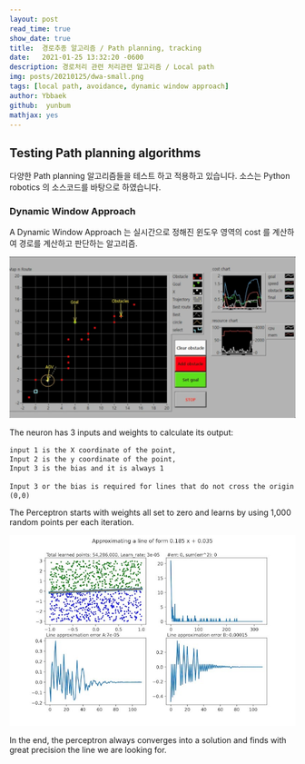 ```yaml
---
layout: post
read_time: true
show_date: true
title:  경로추종 알고리즘 / Path planning, tracking
date:   2021-01-25 13:32:20 -0600
description: 경로처리 관련 처리관련 알고리즘 / Local path
img: posts/20210125/dwa-small.png 
tags: [local path, avoidance, dynamic window approach]
author: Ybbaek
github:  yunbum
mathjax: yes
---
```

## Testing Path planning algorithms
다양한 Path planning 알고리즘들을 테스트 하고 적용하고 있습니다.
소스는 Python robotics 의 소스코드를 바탕으로 하였습니다.

### Dynamic Window Approach
A Dynamic Window Approach 는 실시간으로 정해진 윈도우 영역의 cost 를 계산하여 경로를 계산하고 판단하는 알고리즘.

<center><img src='./assets/img/posts/20210125/dwa-small.png'></center>

The neuron has 3 inputs and weights to calculate its output:
    
    input 1 is the X coordinate of the point,
    Input 2 is the y coordinate of the point,
    Input 3 is the bias and it is always 1

    Input 3 or the bias is required for lines that do not cross the origin (0,0)

The Perceptron starts with weights all set to zero and learns by using 1,000 random points per each iteration.

<center><img src='./assets/img/posts/20210125/Learning_1000_points_per_iteration.jpg'></center>

In the end, the perceptron always converges into a solution and finds with great precision the line we are looking for.
